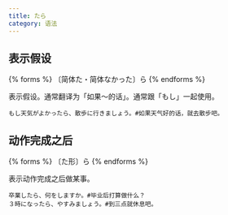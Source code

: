 ```yaml
---
title: たら
category: 语法
---
```


## 表示假设

{% forms %}
〔简体た・简体なかった〕ら
{% endforms %}

表示假设。通常翻译为「如果～的话」。通常跟「もし」一起使用。

```example
もし天気がよかったら、散歩に行きましょう。#如果天气好的话，就去散步吧。
```

## 动作完成之后

{% forms %}
〔た形〕ら
{% endforms %}

表示动作完成之后做某事。

```example
卒業したら、何をしますか。#毕业后打算做什么？
３時になったら、やすみましょう。#到三点就休息吧。
```
